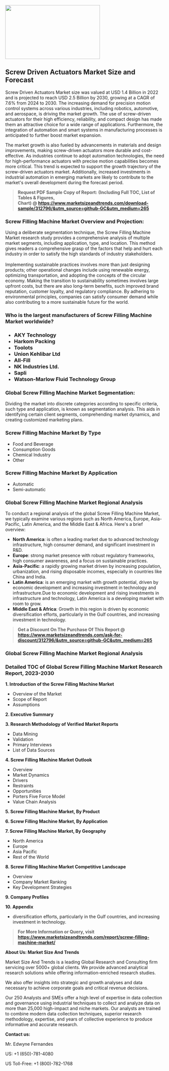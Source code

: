 <p><img class="alignnone size-medium wp-image-20088" src="https://ffe5etoiles.com/wp-content/uploads/2024/12/MST1-300x171.png" alt="" width="300" height="171" /></p><h2>Screw Driven Actuators Market Size and Forecast</h2><p>Screw Driven Actuators Market size was valued at USD 1.4 Billion in 2022 and is projected to reach USD 2.5 Billion by 2030, growing at a CAGR of 7.6% from 2024 to 2030. The increasing demand for precision motion control systems across various industries, including robotics, automotive, and aerospace, is driving the market growth. The use of screw-driven actuators for their high efficiency, reliability, and compact design has made them an attractive choice for a wide range of applications. Furthermore, the integration of automation and smart systems in manufacturing processes is anticipated to further boost market expansion.</p><p>The market growth is also fueled by advancements in materials and design improvements, making screw-driven actuators more durable and cost-effective. As industries continue to adopt automation technologies, the need for high-performance actuators with precise motion capabilities becomes more critical. This trend is expected to support the growth trajectory of the screw-driven actuators market. Additionally, increased investments in industrial automation in emerging markets are likely to contribute to the market's overall development during the forecast period.</p></p><blockquote id="" class=""><strong>Request PDF Sample Copy of Report: (Including Full TOC, List of Tables &amp; Figures, Chart)&nbsp;@&nbsp;<strong><a href="https://www.marketsizeandtrends.com/download-sample/312796/&utm_source=github-GC&utm_medium=265" target="_blank">https://www.marketsizeandtrends.com/download-sample/312796/&utm_source=github-GC&utm_medium=265</a></strong></strong></blockquote><h3 id="" class="">Screw Filling Machine Market&nbsp;Overview and Projection:</h3><p id="" class="">Using a deliberate segmentation technique, the Screw Filling Machine Market research study provides a comprehensive analysis of multiple market segments, including application, type, and location. This method gives readers a comprehensive grasp of the factors that help and hurt each industry in order to satisfy the high standards of industry stakeholders. <br /> <br />Implementing sustainable practices involves more than just designing products; other operational changes include using renewable energy, optimizing transportation, and adopting the concepts of the circular economy. Making the transition to sustainability sometimes involves large upfront costs, but there are also long-term benefits, such improved brand reputation, customer loyalty, and regulatory compliance. By adhering to environmental principles, companies can satisfy consumer demand while also contributing to a more sustainable future for the world.</p><h3 id="" class="">Who is the largest manufacturers of&nbsp;Screw Filling Machine Market worldwide?</h3><h3 class=""><p><ul><li>AKY Technology </li><li> Harkom Packing </li><li> Toolots </li><li> Union Kehlibar Ltd </li><li> All-Fill </li><li> NK Industries Ltd. </li><li> Sapli </li><li> Watson-Marlow Fluid Technology Group</li></ul></p></h3><h3 id="" class="">Global&nbsp;Screw Filling Machine Market Segmentation:</h3><p id="" class="">Dividing the market into discrete categories according to specific criteria, such type and application, is known as segmentation analysis. This aids in identifying certain client segments, comprehending market dynamics, and creating customized marketing plans.</p><h3 id="" class="">Screw Filling Machine Market&nbsp;By Type</h3><p><p><ul><li>Food and Beverage</li><li> Consumption Goods</li><li> Chemical Industry</li><li> Other</p></li></ul></p></p><h3 id="" class="">Screw Filling Machine Market&nbsp;By Application</h3><p class=""><p><ul><li>Automatic</li><li> Semi-automatic</li></ul></p></p><h3 id="" class="">Global Screw Filling Machine Market Regional Analysis</h3><p id="" class="">To conduct a regional analysis of the global Screw Filling Machine Market, we typically examine various regions such as North America, Europe, Asia-Pacific, Latin America, and the Middle East &amp; Africa. Here's a brief overview:</p><ul><li><strong>North America</strong>: is often a leading market due to advanced technology infrastructure, high consumer demand, and significant investment in R&amp;D.</li><li><strong>Europe</strong>: strong market presence with robust regulatory frameworks, high consumer awareness, and a focus on sustainable practices.</li><li><strong>Asia-Pacific</strong>: a rapidly growing market driven by increasing population, urbanization, and rising disposable incomes, especially in countries like China and India.</li><li><strong>Latin America</strong>: is an emerging market with growth potential, driven by economic development and increasing investment in technology and infrastructure.Due to economic development and rising investments in infrastructure and technology, Latin America is a developing market with room to grow.</li><li><strong>Middle East &amp; Africa</strong>: Growth in this region is driven by economic diversification efforts, particularly in the Gulf countries, and increasing investment in technology.</li></ul><blockquote id="" class=""><strong>Get a Discount On The Purchase Of This Report @ <strong><a href="https://www.marketsizeandtrends.com/ask-for-discount/312796/&utm_source=github-GC&utm_medium=265" target="_blank">https://www.marketsizeandtrends.com/ask-for-discount/312796/&utm_source=github-GC&utm_medium=265</a></strong></strong></blockquote><h3 id="" class="">Global Screw Filling Machine Market Regional Analysis</h3><h3 id="" class="">Detailed TOC of Global Screw Filling Machine Market Research Report, 2023-2030</h3><p id="" class=""><strong>1. Introduction of the Screw Filling Machine Market</strong></p><ul><li>Overview of the Market</li><li>Scope of Report</li><li>Assumptions</li></ul><p id="" class=""><strong>2. Executive Summary</strong></p><p id="" class=""><strong>3. Research Methodology of Verified Market Reports</strong></p><ul><li>Data Mining</li><li>Validation</li><li>Primary Interviews</li><li>List of Data Sources</li></ul><p id="" class=""><strong>4. Screw Filling Machine Market Outlook</strong></p><ul><li>Overview</li><li>Market Dynamics</li><li>Drivers</li><li>Restraints</li><li>Opportunities</li><li>Porters Five Force Model</li><li>Value Chain Analysis</li></ul><p id="" class=""><strong>5. Screw Filling Machine Market, By Product</strong></p><p id="" class=""><strong>6. Screw Filling Machine Market, By Application</strong></p><p id="" class=""><strong>7. Screw Filling Machine Market, By Geography</strong></p><ul><li>North America</li><li>Europe</li><li>Asia Pacific</li><li>Rest of the World</li></ul><p id="" class=""><strong>8. Screw Filling Machine Market Competitive Landscape</strong></p><ul><li>Overview</li><li>Company Market Ranking</li><li>Key Development Strategies</li></ul><p id="" class=""><strong>9. Company Profiles</strong></p><p id="" class=""><strong>10. Appendix</strong></p><ul><li>diversification efforts, particularly in the Gulf countries, and increasing investment in technology.</li></ul><blockquote id="" class=""><strong>For More Information or Query, visit <strong><strong><a href="https://www.marketsizeandtrends.com/report/screw-filling-machine-market/" target="_blank">https://www.marketsizeandtrends.com/report/screw-filling-machine-market/</a></strong></strong></strong></blockquote><p id="" class=""><strong>About Us: Market Size And Trends</strong></p><p id="" class="">Market Size And Trends is a leading Global Research and Consulting firm servicing over 5000+ global clients. We provide advanced analytical research solutions while offering information-enriched research studies.</p><p id="" class="">We also offer insights into strategic and growth analyses and data necessary to achieve corporate goals and critical revenue decisions.</p><p id="" class="">Our 250 Analysts and SMEs offer a high level of expertise in data collection and governance using industrial techniques to collect and analyze data on more than 25,000 high-impact and niche markets. Our analysts are trained to combine modern data collection techniques, superior research methodology, expertise, and years of collective experience to produce informative and accurate research.</p><p id="" class=""><strong>Contact us:</strong></p><p id="" class="">Mr. Edwyne Fernandes</p><p id="" class="">US: +1 (650)-781-4080</p><p id="" class="">US Toll-Free: +1 (800)-782-1768</p>

